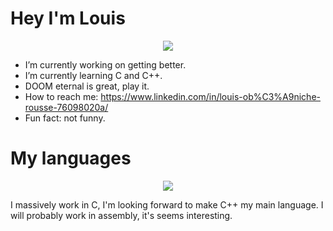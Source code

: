 #
# Hey I'm Louis
<p align="center">
  <img src="https://github-readme-stats.vercel.app/api?username=MrOrnithorynque&show_icons=true%22%3E">
</p>

-  I’m currently working on getting better.
-  I’m currently learning C and C++.
-  DOOM eternal is great, play it.
-  How to reach me: https://www.linkedin.com/in/louis-ob%C3%A9niche-rousse-76098020a/
-  Fun fact: not funny.
#
# My languages
<p align="center">
  <img src="https://github-readme-stats.vercel.app/api/top-langs/?username=MrOrnithorynque&show_icons=true&%22%3E">
</p>

I massively work in C, I'm looking forward to make C++ my main language.
I will probably work in assembly, it's seems interesting.

